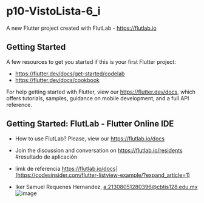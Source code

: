 # p10-VistoLista-6_i

A new Flutter project created with FlutLab - https://flutlab.io

## Getting Started

A few resources to get you started if this is your first Flutter project:

- https://flutter.dev/docs/get-started/codelab
- https://flutter.dev/docs/cookbook

For help getting started with Flutter, view our
https://flutter.dev/docs, which offers tutorials,
samples, guidance on mobile development, and a full API reference.

## Getting Started: FlutLab - Flutter Online IDE

- How to use FlutLab? Please, view our https://flutlab.io/docs
- Join the discussion and conversation on https://flutlab.io/residents
  #resultado de aplicación

  
- limk de referencia https://flutlab.io/docs](https://codesinsider.com/flutter-listview-example/?expand_article=1)
- Iker Samuel Requenes Hernandez, a.21308051280396@cbtis128.edu.mx
![image](https://github.com/hernandez5i/p10-applist-6i/assets/144732360/46d967f4-7695-4104-8f84-381d88e4fec4)


